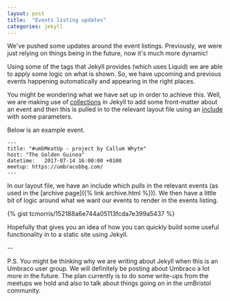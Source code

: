 ```yaml
---
layout: post
title:  "Events listing updates"
categories: jekyll
---
```

We've pushed some updates around the event listings. Previously, we were just relying on things being in the future, now it's much more dynamic!

Using some of the tags that Jekyll provides (which uses Liquid) we are able to apply some logic on what is shown. So, we have upcoming and previous events happening automatically and appearing in the right places.

You might be wondering what we have set up in order to achieve this. Well, we are making use of [collections](http://jekyllrb.com/docs/collections/) in Jekyll to add some front-matter about an event and then this is pulled in to the relevant layout file using an [include](http://jekyllrb.com/docs/includes/) with some parameters.

Below is an example event.

```
---
title: "#umbMeatUp - project by Callum Whyte"
host: "The Golden Guinea"
datetime:   2017-07-14 16:00:00 +0100
meetup: https://umbracobbq.com/
---
```

In our layout file, we have an include which pulls in the relevant events (as used in the [archive page]({% link archive.html %})). We then have a little bit of logic around what we want our events to render in the events listing. 

{% gist tcmorris/152188a6e744a05113fcda7e399a5437 %}

Hopefully that gives you an idea of how you can quickly build some useful functionality in to a static site using Jekyll. 

-- 

P.S. You might be thinking why we are writing about Jekyll when this is an Umbraco user group. We will definitely be posting about Umbraco a lot more in the future. The plan currently is to do some write-ups from the meetups we hold and also to talk about things going on in the umBristol community.